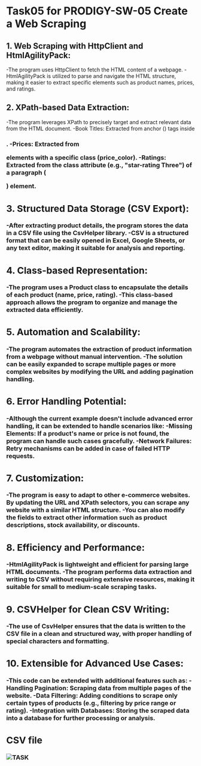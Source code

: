 # Task05 for PRODIGY-SW-05 Create a Web Scraping

## 1. Web Scraping with HttpClient and HtmlAgilityPack:
-The program uses HttpClient to fetch the HTML content of a webpage.
-HtmlAgilityPack is utilized to parse and navigate the HTML structure, making it easier to extract specific elements such as product names, prices, and ratings.

## 2. XPath-based Data Extraction:
-The program leverages XPath to precisely target and extract relevant data from the HTML document.
-Book Titles: Extracted from anchor (<a>) tags inside <h3>.
-Prices: Extracted from <p> elements with a specific class (price_color).
-Ratings: Extracted from the class attribute (e.g., "star-rating Three") of a paragraph (<p>) element.

## 3. Structured Data Storage (CSV Export):
-After extracting product details, the program stores the data in a CSV file using the CsvHelper library.
-CSV is a structured format that can be easily opened in Excel, Google Sheets, or any text editor, making it suitable for analysis and reporting.

## 4. Class-based Representation:
-The program uses a Product class to encapsulate the details of each product (name, price, rating).
-This class-based approach allows the program to organize and manage the extracted data efficiently.

 ## 5. Automation and Scalability:
-The program automates the extraction of product information from a webpage without manual intervention.
-The solution can be easily expanded to scrape multiple pages or more complex websites by modifying the URL and adding pagination handling.

## 6. Error Handling Potential:
-Although the current example doesn't include advanced error handling, it can be extended to handle scenarios like:
-Missing Elements: If a product's name or price is not found, the program can handle such cases gracefully.
-Network Failures: Retry mechanisms can be added in case of failed HTTP requests.

## 7. Customization:
-The program is easy to adapt to other e-commerce websites. By updating the URL and XPath selectors, you can scrape any website with a similar HTML structure.
-You can also modify the fields to extract other information such as product descriptions, stock availability, or discounts.

## 8. Efficiency and Performance:
-HtmlAgilityPack is lightweight and efficient for parsing large HTML documents.
-The program performs data extraction and writing to CSV without requiring extensive resources, making it suitable for small to medium-scale scraping tasks.

## 9. CSVHelper for Clean CSV Writing:
-The use of CsvHelper ensures that the data is written to the CSV file in a clean and structured way, with proper handling of special characters and formatting.

## 10. Extensible for Advanced Use Cases:
-This code can be extended with additional features such as:
-Handling Pagination: Scraping data from multiple pages of the website.
-Data Filtering: Adding conditions to scrape only certain types of products (e.g., filtering by price range or rating).
-Integration with Databases: Storing the scraped data into a database for further processing or analysis.

## CSV file

![TASK](https://github.com/user-attachments/assets/f43bf5ae-f6e0-48e8-9c15-e299a56f8885)

